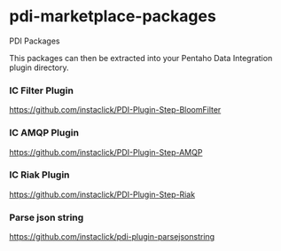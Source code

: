 pdi-marketplace-packages
========================

PDI Packages

This packages can then be extracted into your Pentaho Data Integration plugin directory.


### IC Filter Plugin

https://github.com/instaclick/PDI-Plugin-Step-BloomFilter


### IC AMQP Plugin

https://github.com/instaclick/PDI-Plugin-Step-AMQP

### IC Riak Plugin

https://github.com/instaclick/PDI-Plugin-Step-Riak


### Parse json string

https://github.com/instaclick/pdi-plugin-parsejsonstring
